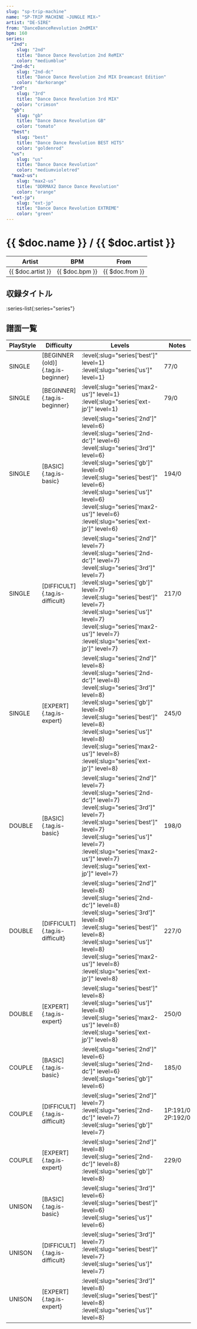```yaml
---
slug: "sp-trip-machine"
name: "SP-TRIP MACHINE ~JUNGLE MIX~"
artist: "DE-SIRE"
from: "DanceDanceRevolution 2ndMIX"
bpm: 160
series:
  "2nd":
    slug: "2nd"
    title: "Dance Dance Revolution 2nd ReMIX"
    color: "mediumblue"
  "2nd-dc":
    slug: "2nd-dc"
    title: "Dance Dance Revolution 2nd MIX Dreamcast Edition"
    color: "darkorange"
  "3rd":
    slug: "3rd"
    title: "Dance Dance Revolution 3rd MIX"
    color: "crimson"
  "gb":
    slug: "gb"
    title: "Dance Dance Revolution GB"
    color: "tomato"
  "best":
    slug: "best"
    title: "Dance Dance Revolution BEST HITS"
    color: "goldenrod"
  "us":
    slug: "us"
    title: "Dance Dance Revolution"
    color: "mediumvioletred"
  "max2-us":
    slug: "max2-us"
    title: "DDRMAX2 Dance Dance Revolution"
    color: "orange"
  "ext-jp":
    slug: "ext-jp"
    title: "Dance Dance Revolution EXTREME"
    color: "green"
---
```


# {{ $doc.name }} / {{ $doc.artist }}

|Artist|BPM|From|
|------|---|----|
|{{ $doc.artist }}|{{ $doc.bpm }}|{{ $doc.from }}|

## 収録タイトル

:series-list{:series="series"}

## 譜面一覧

|PlayStyle|Difficulty|Levels|Notes|Movie|
|---------|----------|------|-----|-----|
|SINGLE|[BEGINNER (old)]{.tag.is-beginner}|:level{:slug="series['best']" level=1} :level{:slug="series['us']" level=1}|77/0||
|SINGLE|[BEGINNER]{.tag.is-beginner}|:level{:slug="series['max2-us']" level=1} :level{:slug="series['ext-jp']" level=1}|79/0||
|SINGLE|[BASIC]{.tag.is-basic}|:level{:slug="series['2nd']" level=6} :level{:slug="series['2nd-dc']" level=6} :level{:slug="series['3rd']" level=6} :level{:slug="series['gb']" level=6} :level{:slug="series['best']" level=6} :level{:slug="series['us']" level=6} :level{:slug="series['max2-us']" level=6} :level{:slug="series['ext-jp']" level=6}|194/0||
|SINGLE|[DIFFICULT]{.tag.is-difficult}|:level{:slug="series['2nd']" level=7} :level{:slug="series['2nd-dc']" level=7} :level{:slug="series['3rd']" level=7} :level{:slug="series['gb']" level=7} :level{:slug="series['best']" level=7} :level{:slug="series['us']" level=7} :level{:slug="series['max2-us']" level=7} :level{:slug="series['ext-jp']" level=7}|217/0||
|SINGLE|[EXPERT]{.tag.is-expert}|:level{:slug="series['2nd']" level=8} :level{:slug="series['2nd-dc']" level=8} :level{:slug="series['3rd']" level=8} :level{:slug="series['gb']" level=8} :level{:slug="series['best']" level=8} :level{:slug="series['us']" level=8} :level{:slug="series['max2-us']" level=8} :level{:slug="series['ext-jp']" level=8}|245/0||
|DOUBLE|[BASIC]{.tag.is-basic}|:level{:slug="series['2nd']" level=7} :level{:slug="series['2nd-dc']" level=7} :level{:slug="series['3rd']" level=7} :level{:slug="series['best']" level=7} :level{:slug="series['us']" level=7} :level{:slug="series['max2-us']" level=7} :level{:slug="series['ext-jp']" level=7}|198/0||
|DOUBLE|[DIFFICULT]{.tag.is-difficult}|:level{:slug="series['2nd']" level=8} :level{:slug="series['2nd-dc']" level=8} :level{:slug="series['3rd']" level=8} :level{:slug="series['best']" level=8} :level{:slug="series['us']" level=8} :level{:slug="series['max2-us']" level=8} :level{:slug="series['ext-jp']" level=8}|227/0||
|DOUBLE|[EXPERT]{.tag.is-expert}|:level{:slug="series['best']" level=8} :level{:slug="series['us']" level=8} :level{:slug="series['max2-us']" level=8} :level{:slug="series['ext-jp']" level=8}|250/0||
|COUPLE|[BASIC]{.tag.is-basic}|:level{:slug="series['2nd']" level=6} :level{:slug="series['2nd-dc']" level=6} :level{:slug="series['gb']" level=6}|185/0||
|COUPLE|[DIFFICULT]{.tag.is-difficult}|:level{:slug="series['2nd']" level=7} :level{:slug="series['2nd-dc']" level=7} :level{:slug="series['gb']" level=7}|1P:191/0 2P:192/0||
|COUPLE|[EXPERT]{.tag.is-expert}|:level{:slug="series['2nd']" level=8} :level{:slug="series['2nd-dc']" level=8} :level{:slug="series['gb']" level=8}|229/0||
|UNISON|[BASIC]{.tag.is-basic}|:level{:slug="series['3rd']" level=6} :level{:slug="series['best']" level=6} :level{:slug="series['us']" level=6}|||
|UNISON|[DIFFICULT]{.tag.is-difficult}|:level{:slug="series['3rd']" level=7} :level{:slug="series['best']" level=7} :level{:slug="series['us']" level=7}|||
|UNISON|[EXPERT]{.tag.is-expert}|:level{:slug="series['3rd']" level=8} :level{:slug="series['best']" level=8} :level{:slug="series['us']" level=8}|||
